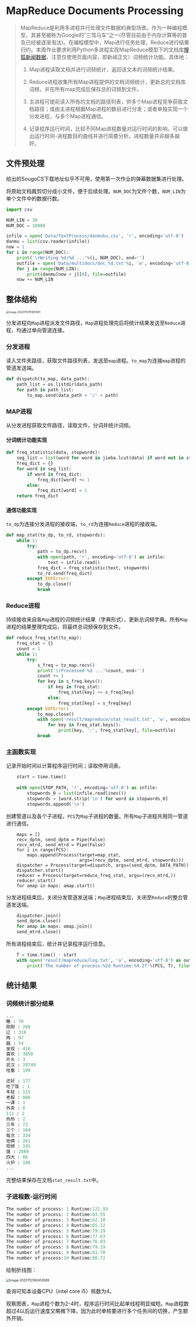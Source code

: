 # MapReduce Documents Processing

> MapReduce是利用多进程并行处理文件数据的典型场景。作为一种编程模型，其甚至被称为Google的”三驾马车“之一(尽管目前由于内存计算等的普及已经被逐渐淘汰)。在编程模型中，Map进行任务处理，Reduce进行结果归约。本周作业要求利用Python多进程实现MapReduce模型下的文档库[搜狐新闻数据](https://www.sogou.com/labs/resource/cs.php)，注意仅使用页面内容，即新闻正文）词频统计功能。具体地：
>
> 1. Map进程读取文档并进行词频统计，返回该文本的词频统计结果。
>
> 2. Reduce进程收集所有Map进程提供的文档词频统计，更新总的文档库词频，并在所有map完成后保存总的词频到文件。
>
> 3. 主进程可提前读入所有的文档的路径列表，供多个Map进程竞争获取文档路径；或由主进程根据Map进程的数目进行分发；或者单独实现一个分发进程，与多个Map进程通信。
>
> 4. 记录程序运行时间，比较不同Map进程数量对运行时间的影响，可以做出运行时间-进程数目的曲线并进行简要分析。进程数量并非越多越好。

## 文件预处理

给出的SougoCS下载地址似乎不可用，使用第一次作业的弹幕数据集进行处理。

将原始文档裁剪切分成小文件，便于后续处理。`NUM_DOC`为文件个数，`NUM_LIN`为单个文件中的数据行数。

```python
import csv

NUM_LIN = 30
NUM_DOC = 10000

infile = open('Data/TextProcess/danmuku.csv', 'r', encoding='utf-8')
danmu = list(csv.reader(infile))
now = 1
for i in range(NUM_DOC):
    print('\rWriting %d/%d ...'%(i, NUM_DOC), end='')
    outfile = open('Data/multidocs/doc_%d.txt'%i, 'w', encoding='utf-8')
    for j in range(NUM_LIN):
        print(danmu[now + j][0], file=outfile)
    now += NUM_LIN
```

## 整体结构

<img src="images\image-20221112151651561.png" alt="image-20221112151651561" style="zoom:50%;" />



分发进程向`Map`进程派发文件路径，`Map`进程处理完后将统计结果发送至`Reduce`进程，均通过单向管道连接。

### 分发进程

读入文件夹路径，获取文件路径列表，发送至`map`进程。`to_map`为连接`map`进程的管道发送端。

```python
def dispatch(to_map, data_path):
    path_list = os.listdir(data_path)
    for path in path_list:
        to_map.send(data_path + '/' + path)
```

### MAP进程

从分发进程获取文件路径，读取文件，分词并统计词频。

#### 分词统计功能实现

```python
def freq_statistic(data, stopwords):
    seg_list = list(word for word in jieba.lcut(data) if word not in stopwords)
    freq_dict = {}
    for word in seg_list:
        if word in freq_dict:
            freq_dict[word] += 1
        else:
            freq_dict[word] = 1
    return freq_dict 
```

#### 通信功能实现

`to_dp`为连接分发进程的接收端，`to_rd`为连接`Reduce`进程的接收端。

```python
def map_stat(to_dp, to_rd, stopwords):
    while 1:
        try:
            path = to_dp.recv()
            with open(path, 'r', encoding='utf-8') as infile:
                text = infile.read()
            freq_dict = freq_statistic(text, stopwords)
            to_rd.send(freq_dict)
        except EOFError:
            to_dp.close()
            break
```

### Reduce进程

持续接收来自各`Map`进程的词频统计结果（字典形式），更新总词频字典。所有`Map`进程的结果整理完成后，将最终总词频保存到文件。

```python
def reduce_freq_stat(to_map):
    freq_stat = {}
    count = 1
    while 1:
        try:
            s_freq = to_map.recv()
            print('\rProcessed %d ...'%count, end='')
            count += 1
            for key in s_freq.keys():
                if key in freq_stat:
                    freq_stat[key] += s_freq[key]
                else:
                    freq_stat[key] = s_freq[key]
        except EOFError:
            to_map.close()
            with open('result/mapreduce/stat_result.txt', 'w', encoding='utf-8') as outfile:
                for key in freq_stat.keys():
                    print(key, ':', freq_stat[key], file=outfile)    
            break
```

### 主函数实现

记录开始时间以计算程序运行时间；读取停用词表。

```python
    start = time.time()
    
    with open(STOP_PATH, 'r', encoding='utf-8') as infile:
        stopwords_0 = list(infile.readlines())
        stopwords = [word.strip('\n') for word in stopwords_0]
        stopwords.append('\n')
```

创建管道以及各个子进程。`PCS`为`Map`子进程的数量。所有`Map`子进程共用同一管道进行通信。

```
    maps = []
    recv_dptm, send_dptm = Pipe(False)
    recv_mtrd, send_mtrd = Pipe(False)
    for i in range(PCS):
        maps.append(Process(target=map_stat, 
                            args=(recv_dptm, send_mtrd, stopwords)))
    dispatcher = Process(target=dispatch, args=(send_dptm, DATA_PATH))
    dispatcher.start()
    reducer = Process(target=reduce_freq_stat, args=(recv_mtrd,))
    reducer.start()    
    for amap in maps: amap.start()
```

分发进程结束后，关闭分发管道发送端；`Map`进程结束后，关闭至`Reduce`的整合管道发送端。

```python
    dispatcher.join()
    send_dptm.close()
    for amap in maps: amap.join()
    send_mtrd.close()
```

所有进程结束后，统计并记录程序运行信息。

```python
    T = time.time() - start
    with open('result/mapreduce/log.txt', 'a', encoding='utf-8') as outfile:
        print('The number of process:%2d Runtime:%4.2f'%(PCS, T), file=outfile)
```

## 统计结果

### 词频统计部分结果

```python
...
睡 : 78
刚刚 : 268
辽 : 319
两 : 97
囍 : 54
发现 : 416
喜欢 : 3850
片头 : 3
武汉 : 20749
哇塞 : 199

还好 : 177
吃了饭 : 1
年轻 : 115
老板 : 886
一课 : 1
外卖 : 8
111 : 2
热热 : 2
三年 : 72
三个 : 164
每次 : 334
他俩 : 261
视频 : 191
饿 : 2889
四大 : 86
火炉 : 188
...
```

完整结果保存在文档`stat_result.txt`中。

### 子进程数-运行时间

```python
The number of process: 1 Runtime:121.93
The number of process: 2 Runtime:63.55
The number of process: 3 Runtime:62.18
The number of process: 4 Runtime:65.12
The number of process: 5 Runtime:79.29
The number of process: 6 Runtime:77.63
The number of process: 7 Runtime:76.83
The number of process: 8 Runtime:79.19
The number of process: 9 Runtime:81.70
The number of process:10 Runtime:80.72
```

绘制折线图：

<img src="images\image-20221112160453589.png" alt="image-20221112160453589" style="zoom:60%;" />

查询可知本设备CPU（intel core i5）核数为4。

观察图表，`Map`进程个数为2-4时，程序运行时间比起单线程明显缩短。`Map`进程数超过4以后运行速度又略微下降，因为此时单核要进行多个任务间的切换，产生额外开销。